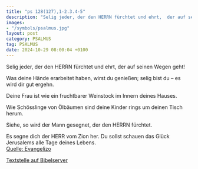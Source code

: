 ```yaml
---
title: "ps 128(127),1-2.3.4-5"
description: "Selig jeder, der den HERRN fürchtet und ehrt,  der auf seinen Wegen geht!  Was deine Hände erarbeitet haben, wirst du genießen;  selig bist du – es wird dir gut ergehn.  Deine Frau ist wie ein fruchtbarer Weinstock  im Innern deines Hauses.   Wie Schösslinge von Ölbäumen sind...."
images:
- "/symbols/psalmus.jpg"
layout: post
category: PSALMUS
tag: PSALMUS
date: 2024-10-29 08:00:04 +0100
---
```

Selig jeder, der den HERRN fürchtet und ehrt, 
der auf seinen Wegen geht!

Was deine Hände erarbeitet haben, wirst du genießen; 
selig bist du – es wird dir gut ergehn.

Deine Frau ist wie ein fruchtbarer Weinstock 
im Innern deines Hauses. 

Wie Schösslinge von Ölbäumen sind deine Kinder 
rings um deinen Tisch herum.<!--more-->

Siehe, so wird der Mann gesegnet, 
der den HERRN fürchtet.

Es segne dich der HERR vom Zion her. 
Du sollst schauen das Glück Jerusalems alle Tage deines Lebens.<br>
[Quelle: Evangelizo](https://evangeliumtagfuertag.org/DE/gospel)

[Textstelle auf Bibelserver](https://www.bibleserver.com/EU/ps128(127),1-2.3.4-5)
